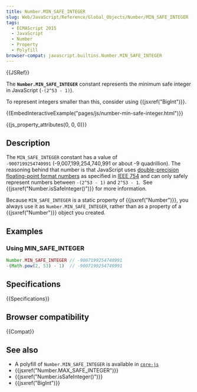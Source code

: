 ```yaml
---
title: Number.MIN_SAFE_INTEGER
slug: Web/JavaScript/Reference/Global_Objects/Number/MIN_SAFE_INTEGER
tags:
  - ECMAScript 2015
  - JavaScript
  - Number
  - Property
  - Polyfill
browser-compat: javascript.builtins.Number.MIN_SAFE_INTEGER
---
```

{{JSRef}}

The **`Number.MIN_SAFE_INTEGER`** constant represents the minimum safe integer
in JavaScript (`-(2^53 - 1)`).

To represent integers smaller than this, consider using
{{jsxref("BigInt")}}.

{{EmbedInteractiveExample("pages/js/number-min-safe-integer.html")}}

{{js_property_attributes(0, 0, 0)}}

## Description

The `MIN_SAFE_INTEGER` constant has a value of
`-9007199254740991` (-9,007,199,254,740,991 or about -9 quadrillion). The
reasoning behind that number is that JavaScript uses
[double-precision floating-point format numbers](https://en.wikipedia.org/wiki/Double_precision_floating-point_format)
as specified in [IEEE 754](https://en.wikipedia.org/wiki/IEEE_floating_point)
and can only safely represent numbers between `-(2^53 - 1)` and `2^53 - 1`.  See
{{jsxref("Number.isSafeInteger()")}} for more information.

Because `MIN_SAFE_INTEGER` is a static property of {{jsxref("Number")}},
you always use it as `Number.MIN_SAFE_INTEGER`, rather than as a property of a
{{jsxref("Number")}} object you created.

## Examples

### Using MIN_SAFE_INTEGER

```js
Number.MIN_SAFE_INTEGER // -9007199254740991
-(Math.pow(2, 53) - 1)  // -9007199254740991
```

## Specifications

{{Specifications}}

## Browser compatibility

{{Compat}}

## See also

- A polyfill of `Number.MIN_SAFE_INTEGER` is available in
  [`core-js`](https://github.com/zloirock/core-js#ecmascript-number)
- {{jsxref("Number.MAX_SAFE_INTEGER")}}
- {{jsxref("Number.isSafeInteger()")}}
- {{jsxref("BigInt")}}
